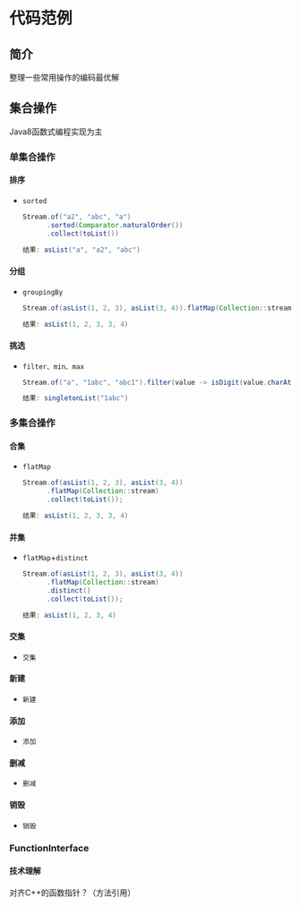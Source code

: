 # 代码范例

## 简介

整理一些常用操作的编码最优解

## 集合操作

Java8函数式编程实现为主

### 单集合操作

#### 排序

- `sorted`
  ``` Java
  Stream.of("a2", "abc", "a")
        .sorted(Comparator.naturalOrder())
        .collect(toList())

  结果: asList("a", "a2", "abc")
  ```

#### 分组

- `groupingBy`
  ``` Java
  Stream.of(asList(1, 2, 3), asList(3, 4)).flatMap(Collection::stream).collect(toList())

  结果: asList(1, 2, 3, 3, 4)
  ```

#### 挑选

- `filter、min、max`
  ``` Java
  Stream.of("a", "1abc", "abc1").filter(value -> isDigit(value.charAt(0))).collect(toList())

  结果: singletonList("1abc")
  ```

### 多集合操作

#### 合集

- `flatMap`
  ``` Java
  Stream.of(asList(1, 2, 3), asList(3, 4))
        .flatMap(Collection::stream)
        .collect(toList());
  
  结果: asList(1, 2, 3, 3, 4)
  ```

#### 并集

- `flatMap`+`distinct`
  ``` Java
  Stream.of(asList(1, 2, 3), asList(3, 4))
        .flatMap(Collection::stream)
        .distinct()
        .collect(toList());
  
  结果: asList(1, 2, 3, 4)
  ```

#### 交集

- `交集`

#### 新建

- `新建`

#### 添加

- `添加`

#### 删减

- `删减`

#### 销毁

- `销毁`

### FunctionInterface

#### 技术理解

对齐C++的函数指针？（方法引用）
